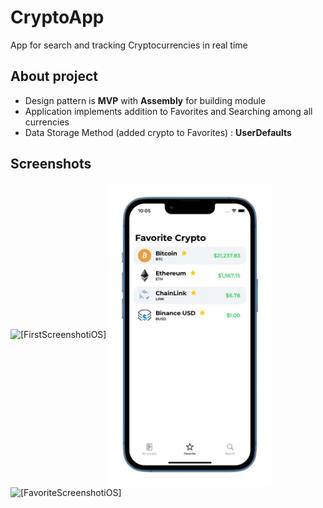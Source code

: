 # CryptoApp
App for search and tracking Cryptocurrencies in real time

## About project

* Design pattern is **MVP** with **Assembly** for building module
* Application implements addition to Favorites and Searching among all currencies
* Data Storage Method (added crypto to Favorites) : **UserDefaults**

## Screenshots
<img src="https://github.com/hellbeemzk/CryptoApp/tree/master/CryptoApp/Screenshots/FirstScreen.png" alt="[FirstScreenshotiOS]" align="center" width="260"/> <img src="https://github.com/hellbeemzk/CryptoApp/blob/master/CryptoApp/Screenshots/FavoriteScreen.png" alt="[FavoriteScreenshotiOS]" align="center" width="260"/> <img src="https://github.com/hellbeemzk/CryptoApp/tree/master/CryptoApp/Screenshots/SearchScreen.png" alt="[FavoriteScreenshotiOS]" align="center" width="260"/>





